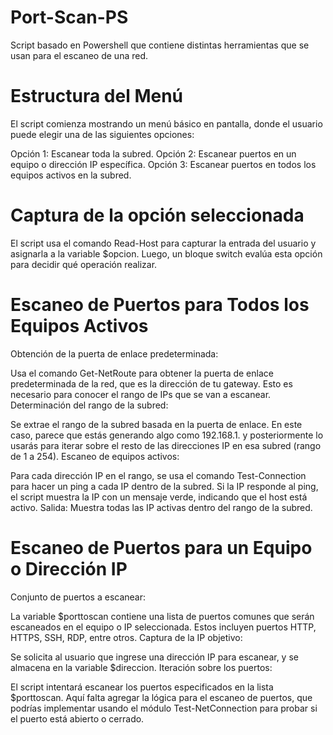 # Port-Scan-PS
Script basado en Powershell que contiene distintas herramientas que se usan para el escaneo de una red.

# Estructura del Menú
El script comienza mostrando un menú básico en pantalla, donde el usuario puede elegir una de las siguientes opciones:

Opción 1: Escanear toda la subred.
Opción 2: Escanear puertos en un equipo o dirección IP específica.
Opción 3: Escanear puertos en todos los equipos activos en la subred.

# Captura de la opción seleccionada
El script usa el comando Read-Host para capturar la entrada del usuario y asignarla a la variable $opcion. Luego, un bloque switch evalúa esta opción para decidir qué operación realizar.

# Escaneo de Puertos para Todos los Equipos Activos 
Obtención de la puerta de enlace predeterminada:

Usa el comando Get-NetRoute para obtener la puerta de enlace predeterminada de la red, que es la dirección de tu gateway. Esto es necesario para conocer el rango de IPs que se van a escanear.
Determinación del rango de la subred:

Se extrae el rango de la subred basada en la puerta de enlace. En este caso, parece que estás generando algo como 192.168.1. y posteriormente lo usarás para iterar sobre el resto de las direcciones IP en esa subred (rango de 1 a 254).
Escaneo de equipos activos:

Para cada dirección IP en el rango, se usa el comando Test-Connection para hacer un ping a cada IP dentro de la subred.
Si la IP responde al ping, el script muestra la IP con un mensaje verde, indicando que el host está activo.
Salida: Muestra todas las IP activas dentro del rango de la subred.

# Escaneo de Puertos para un Equipo o Dirección IP 
Conjunto de puertos a escanear:

La variable $porttoscan contiene una lista de puertos comunes que serán escaneados en el equipo o IP seleccionada. Estos incluyen puertos HTTP, HTTPS, SSH, RDP, entre otros.
Captura de la IP objetivo:

Se solicita al usuario que ingrese una dirección IP para escanear, y se almacena en la variable $direccion.
Iteración sobre los puertos:

El script intentará escanear los puertos especificados en la lista $porttoscan. Aquí falta agregar la lógica para el escaneo de puertos, que podrías implementar usando el módulo Test-NetConnection para probar si el puerto está abierto o cerrado.
